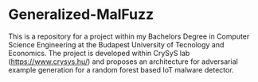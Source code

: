 # Generalized-MalFuzz

This is a repository for a project within my Bachelors Degree in Computer Science Engineering at the Budapest University of Tecnology and Economics. The project is developed within CrySyS lab (https://www.crysys.hu/) and proposes an architecture for adversarial example generation for a random forest based IoT malware detector.